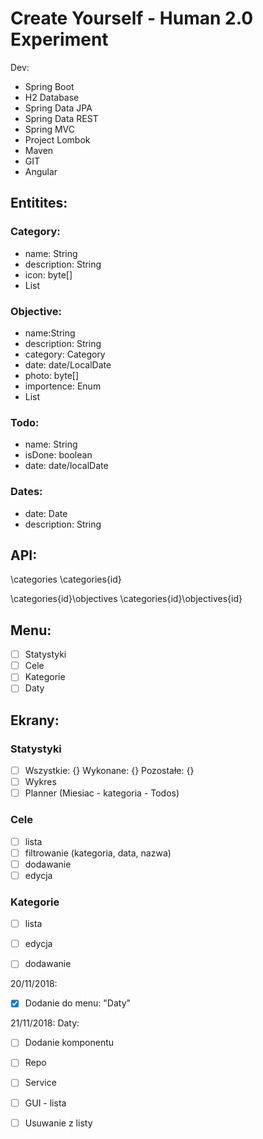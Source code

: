 # Create Yourself - Human 2.0 Experiment

Dev:
- Spring Boot
- H2 Database
- Spring Data JPA
- Spring Data REST
- Spring MVC
- Project Lombok
- Maven
- GIT
- Angular 

## Entitites:

### Category:
- name: String 
- description: String
- icon: byte[]
- List<objectives>
  
### Objective:
- name:String
- description: String
- category: Category
- date: date/LocalDate
- photo: byte[]
- importence: Enum
- List<Todo>
  
### Todo:
- name: String
- isDone: boolean
- date: date/localDate

### Dates:
- date: Date
- description: String


## API:

\categories
\categories\{id}

\categories\{id}\objectives
\categories\{id}\objectives\{id}


## Menu:
- [ ] Statystyki
- [ ] Cele
- [ ] Kategorie
- [ ] Daty

## Ekrany:

### Statystyki
- [ ] Wszystkie: {} Wykonane: {} Pozostałe: {}
- [ ] Wykres
- [ ] Planner (Miesiac - kategoria - Todos)

### Cele
- [ ] lista
- [ ] filtrowanie (kategoria, data, nazwa)
- [ ] dodawanie
- [ ] edycja

### Kategorie

- [ ] lista
- [ ] edycja
- [ ] dodawanie
  


20/11/2018:
- [x] Dodanie do menu: "Daty"

21/11/2018:
Daty:
- [ ] Dodanie komponentu
- [ ] Repo
- [ ] Service
- [ ] GUI - lista
- [ ] Usuwanie z listy



